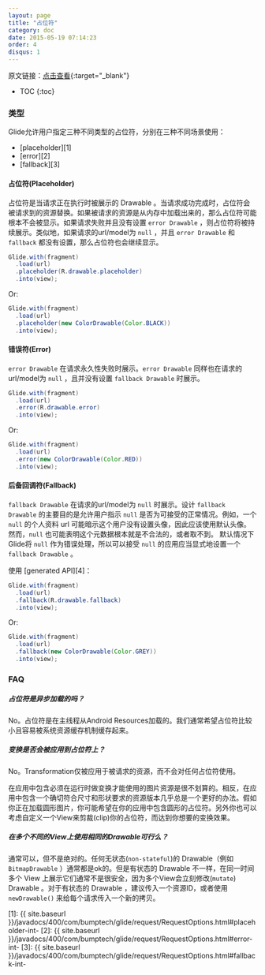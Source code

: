 ```yaml
---
layout: page
title: "占位符"
category: doc
date: 2015-05-19 07:14:23
order: 4
disqus: 1
---
```


原文链接：[点击查看](http://bumptech.github.io/glide/doc/placeholders.html){:target="_blank"}

* TOC
{:toc}

### 类型
Glide允许用户指定三种不同类型的占位符，分别在三种不同场景使用：

* [placeholder][1]
* [error][2]
* [fallback][3]

#### 占位符(Placeholder)

占位符是当请求正在执行时被展示的 Drawable 。当请求成功完成时，占位符会被请求到的资源替换。如果被请求的资源是从内存中加载出来的，那么占位符可能根本不会被显示。如果请求失败并且没有设置 `error Drawable` ，则占位符将被持续展示。类似地，如果请求的url/model为 ``null`` ，并且 `error Drawable` 和 `fallback` 都没有设置，那么占位符也会继续显示。

```java
Glide.with(fragment)
  .load(url)
  .placeholder(R.drawable.placeholder)
  .into(view);
```

Or:

```java
Glide.with(fragment)
  .load(url)
  .placeholder(new ColorDrawable(Color.BLACK))
  .into(view);
```

#### 错误符(Error)

`error Drawable` 在请求永久性失败时展示。`error Drawable` 同样也在请求的url/model为 ``null`` ，且并没有设置 `fallback Drawable` 时展示。

```java
Glide.with(fragment)
  .load(url)
  .error(R.drawable.error)
  .into(view);
```

Or:

```java
Glide.with(fragment)
  .load(url)
  .error(new ColorDrawable(Color.RED))
  .into(view);
```

#### 后备回调符(Fallback)
`fallback Drawable` 在请求的url/model为 ``null`` 时展示。设计 `fallback Drawable` 的主要目的是允许用户指示 ``null`` 是否为可接受的正常情况。例如，一个 ``null`` 的个人资料 url 可能暗示这个用户没有设置头像，因此应该使用默认头像。然而，``null`` 也可能表明这个元数据根本就是不合法的，或者取不到。
默认情况下Glide将 ``null`` 作为错误处理，所以可以接受 ``null`` 的应用应当显式地设置一个 `fallback Drawable` 。

使用 [generated API][4]：

```java
Glide.with(fragment)
  .load(url)
  .fallback(R.drawable.fallback)
  .into(view);
```

Or:

```java
Glide.with(fragment)
  .load(url)
  .fallback(new ColorDrawable(Color.GREY))
  .into(view);
```

### FAQ

##### 占位符是异步加载的吗？
No。占位符是在主线程从Android Resources加载的。我们通常希望占位符比较小且容易被系统资源缓存机制缓存起来。

##### 变换是否会被应用到占位符上？
No。Transformation仅被应用于被请求的资源，而不会对任何占位符使用。

在应用中包含必须在运行时做变换才能使用的图片资源是很不划算的。相反，在应用中包含一个确切符合尺寸和形状要求的资源版本几乎总是一个更好的办法。假如你正在加载圆形图片，你可能希望在你的应用中包含圆形的占位符。另外你也可以考虑自定义一个View来剪裁(clip)你的占位符，而达到你想要的变换效果。

##### 在多个不同的View上使用相同的Drawable可行么？
通常可以，但不是绝对的。任何无状态(`non-stateful`)的 Drawable（例如 `BitmapDrawable` ）通常都是ok的。但是有状态的 Drawable 不一样，在同一时间多个 View 上展示它们通常不是很安全，因为多个View会立刻修改(`mutate`) Drawable 。对于有状态的 Drawable ，建议传入一个资源ID，或者使用 `newDrawable()` 来给每个请求传入一个新的拷贝。

[1]: {{ site.baseurl }}/javadocs/400/com/bumptech/glide/request/RequestOptions.html#placeholder-int-
[2]: {{ site.baseurl }}/javadocs/400/com/bumptech/glide/request/RequestOptions.html#error-int-
[3]: {{ site.baseurl }}/javadocs/400/com/bumptech/glide/request/RequestOptions.html#fallback-int-
